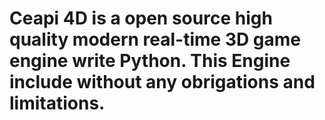 # Ceapi 4D is a open source high quality modern real-time 3D game engine write Python. This Engine include without any obrigations and limitations.
